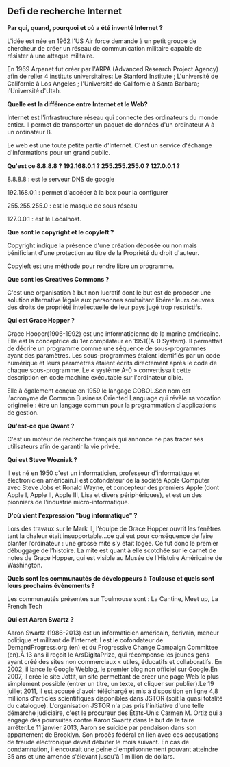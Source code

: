 ## Defi de recherche Internet

**Par qui, quand, pourquoi et où a été inventé Internet ?**

L'idée est née en 1962 l'US Air force demande à un petit groupe de chercheur de créer un réseau de communication militaire capable de résister à une attaque militaire.

En 1969 Arpanet fut créer par l'ARPA (Advanced Research Project Agency) afin de relier 4 instituts universitaires: Le Stanford Institute ;
L'université de Californie à Los Angeles ; l'Université de Californie à Santa Barbara; l'Université d'Utah.


**Quelle est la différence entre Internet et le Web?**

Internet est l'infrastructure réseau qui connecte des ordinateurs du monde entier. Il permet de transporter un paquet de données d'un ordinateur A à un ordinateur B.

Le web est une toute petite partie d'Internet. C'est un service d'échange d'informations pour un grand public.

**Qu'est ce   8.8.8.8 ?
			  192.168.0.1 ?
			  255.255.255.0 ?
			  127.0.0.1 ?**

8.8.8.8 : est le serveur DNS de google

192.168.0.1 : permet d'accéder à la box pour la configurer

255.255.255.0 : est le masque de sous réseau

127.0.0.1 : est le Localhost.

**Que sont le copyright et le copyleft ?**

Copyright indique la présence d'une création déposée ou non mais bénificiant d'une protection au titre de la Propriété du droit d'auteur.

Copyleft est une méthode pour rendre libre un programme.

**Que sont les Creatives Commons ?**

C'est une organisation à but non lucratif dont le but est de proposer une solution alternative légale aux personnes souhaitant libérer leurs oeuvres des droits de propriété intellectuelle de leur pays jugé trop restrictifs.

**Qui est Grace Hopper ?**

Grace Hooper(1906-1992) est une informaticienne de la marine américaine. Elle est la conceptrice du 1er compilateur en 1951((A-0 System). Il permettait de décrire un programme comme une séquence de sous-programmes ayant des paramètres. Les sous-programmes étaient identifiés par un code numérique et leurs paramètres étaient écrits directement après le code de chaque sous-programme. Le « système A-0 » convertissait cette description en code machine exécutable sur l'ordinateur cible.

Elle à également conçue en 1959 le langage COBOL.Son nom est l'acronyme de Common Business Oriented Language qui révèle sa vocation originelle : être un langage commun pour la programmation d'applications de gestion.

**Qu'est-ce que Qwant ?**

C'est un moteur de recherche français qui annonce ne pas tracer ses utilisateurs afin de garantir la vie privée.

**Qui est Steve Wozniak ?**

Il est né en 1950 c'est un informaticien, professeur d'informatique et électronicien américain.Il est cofondateur de la société Apple Computer avec Steve Jobs et Ronald Wayne, et concepteur des premiers Apple (dont Apple I, Apple II, Apple III, Lisa et divers périphériques), et est un des pionniers de l'industrie micro-informatique.

**D'où vient l'expression "bug informatique" ?**

Lors des travaux sur le Mark II, l’équipe de Grace Hopper ouvrit les fenêtres tant la chaleur était insupportable…ce qui eut pour conséquence de faire planter l’ordinateur : une grosse mite s’y était logée. Ce fut donc le premier débuggage de l’histoire. La mite est quant à elle scotchée sur le carnet de notes de Grace Hopper, qui est visible au Musée de l’Histoire Américaine de Washington.

**Quels sont les communautés de développeurs à Toulouse et quels sont leurs prochains évènements ?**

Les communautés présentes sur Toulmouse sont : La Cantine, Meet up, La French Tech

**Qui est Aaron Swartz ?**

Aaron Swartz (1986-2013) est un informaticien américain, écrivain, meneur politique et militant de l'Internet. l est le cofondateur de DemandProgress.org (en) et du Progressive Change Campaign Committee (en).À 13 ans il reçoit le ArsDigitaPrize, qui récompense les jeunes gens ayant créé des sites non commerciaux « utiles, éducatifs et collaboratifs. En 2002, il lance le Google Weblog, le premier blog non officiel sur Google.En 2007, il crée le site Jottit, un site permettant de créer une page Web le plus simplement possible (entrer un titre, un texte, et cliquer sur publier).Le 19 juillet 2011, il est accusé d'avoir téléchargé et mis à disposition en ligne 4,8 millions d'articles scientifiques disponibles dans JSTOR (soit la quasi totalité du catalogue). L'organisation JSTOR n'a pas pris l'initiative d'une telle démarche judiciaire, c'est le procureur des États-Unis Carmen M. Ortiz qui a engagé des poursuites contre Aaron Swartz dans le but de le faire arrêter.Le 11 janvier 2013, Aaron se suicide par pendaison dans son appartement de Brooklyn. Son procès fédéral en lien avec ces accusations de fraude électronique devait débuter le mois suivant. En cas de condamnation, il encourait une peine d'emprisonnement pouvant atteindre 35 ans et une amende s'élevant jusqu'à 1 million de dollars.
